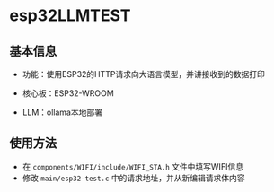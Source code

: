 # esp32LLMTEST

## 基本信息

- 功能：使用ESP32的HTTP请求向大语言模型，并讲接收到的数据打印

- 核心板：ESP32-WROOM
- LLM：ollama本地部署



## 使用方法

- 在 `components/WIFI/include/WIFI_STA.h` 文件中填写WIFI信息
- 修改 `main/esp32-test.c` 中的请求地址，并从新编辑请求体内容